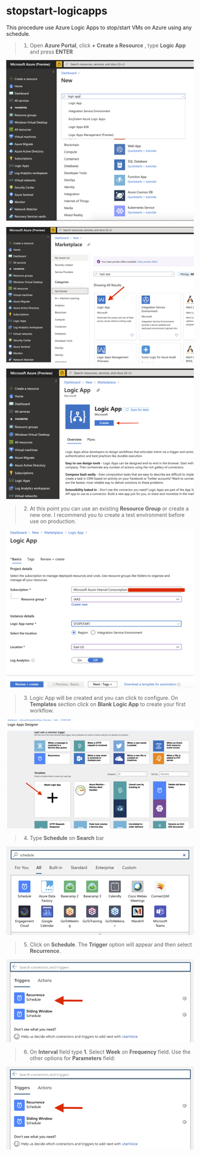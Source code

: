 # stopstart-logicapps

This procedure use Azure Logic Apps to stop/start VMs on Azure using any schedule.

>1. Open **Azure Portal**, click **+ Create a Resource** , type  **Logic App** and press **ENTER**

![img1](/img/img1.png)

![img2](/img/img2.png)

![img3](/img/img3.png)

>2. At this point you can use an existing **Resource Group** or create a new one. I recommend you to create a test environment before use on production. 

![img4](/img/img4.png)

>3. Logic App will be created and you can click to configure. On **Templates** section click on **Blank Logic App** to create your first workflow. 

![img5](/img/img5.png)

>4. Type **Schedule** on **Search** bar

![img6](/img/img6.png)

>5. Click on **Schedule**. The **Trigger** option will appear and then select **Recurrence**. 

![img7](/img/img7.png)

>6. On **Interval** field type **1**. Select **Week** on **Frequency** field. Use the other options for **Parameters** field:

![img7](/img/img7.png)





